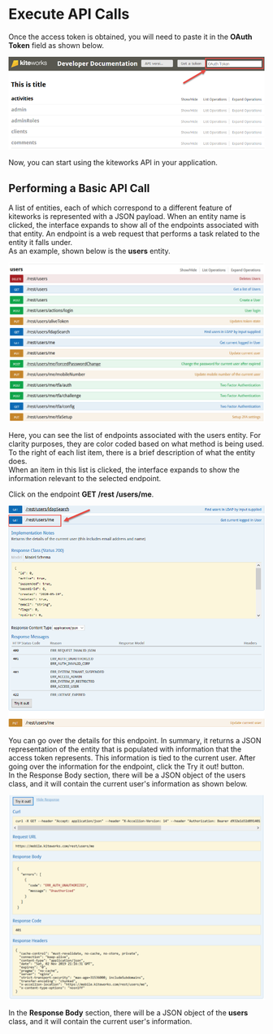 # Execute API Calls

Once the access token is obtained, you will need to paste it in the **OAuth Token** field as shown below.

![](../images/developer_doc2.png)

Now, you can start using the kiteworks API in your application. 

## Performing a Basic API Call
A list of entities, each of which correspond to a different feature of kiteworks is represented with a JSON payload. When an entity name is clicked, the interface expands to show all of the endpoints associated with that entity. An endpoint is a web request that performs a task related to the entity it falls under.  
As an example, shown below is the **users** entity.

![](../images/usersentity.jpg)

Here, you can see the list of endpoints associated with the users entity. For clarity purposes, they are color coded based on what method is being used. To the right of each list item, there is a brief description of what the entity does.  
When an item in this list is clicked, the interface expands to show the information relevant to the selected endpoint.

Click on the endpoint **GET /rest /users/me**.

![](../images/get_rest_users_me.png)

You can go over the details for this endpoint. In summary, it returns a JSON representation of the entity that is populated with information that the access token represents. This information is tied to the current user. After going  over the information for the endpoint, click the Try it out! button.  
In the Response Body section, there will be a JSON object of the users class, and it will contain the current user's information as shown below.

![](../images/tryitout.png)

In the **Response Body** section, there will be a JSON object of the **users** class, and it will contain the current user's information.

